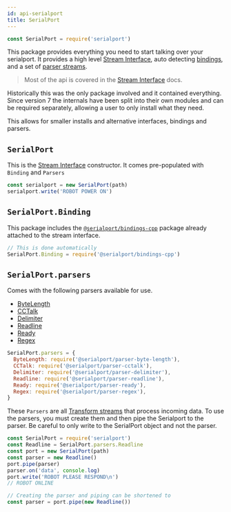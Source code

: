 ```yaml
---
id: api-serialport
title: SerialPort
---
```


```js
const SerialPort = require('serialport')
```

This package provides everything you need to start talking over your serialport. It provides a high level [Stream Interface](api-stream.md), auto detecting [bindings](api-bindings.md), and a set of [parser streams](#serialportparsers).

> Most of the api is covered in the [Stream Interface](api-stream.md) docs.

Historically this was the only package involved and it contained everything. Since version 7 the internals have been split into their own modules and can be required separately, allowing a user to only install what they need.

This allows for smaller installs and alternative interfaces, bindings and parsers.

## `SerialPort`

This is the [Stream Interface](api-stream.md) constructor. It comes pre-populated with `Binding` and `Parsers`

```js
const serialport = new SerialPort(path)
serialport.write('ROBOT POWER ON')
```


## `SerialPort.Binding`

This package includes the [`@serialport/bindings-cpp`](api-bindings.md) package already attached to the stream interface.

```js
// This is done automatically
SerialPort.Binding = require('@serialport/bindings-cpp')
```

## `SerialPort.parsers`

Comes with the following parsers available for use.

- [ByteLength](api-parser-byte-length.md)
- [CCTalk](api-parser-cctalk.md)
- [Delimiter](api-parser-delimiter.md)
- [Readline](api-parser-readline.md)
- [Ready](api-parser-ready.md)
- [Regex](api-parser-regex.md)

```js
SerialPort.parsers = {
  ByteLength: require('@serialport/parser-byte-length'),
  CCTalk: require('@serialport/parser-cctalk'),
  Delimiter: require('@serialport/parser-delimiter'),
  Readline: require('@serialport/parser-readline'),
  Ready: require('@serialport/parser-ready'),
  Regex: require('@serialport/parser-regex'),
}
```
These `Parsers` are all [Transform streams](https://nodejs.org/api/stream.html#stream_class_stream_transform) that process incoming data. To use the parsers, you must create them and then pipe the Serialport to the parser. Be careful to only write to the SerialPort object and not the parser.

```js
const SerialPort = require('serialport')
const Readline = SerialPort.parsers.Readline
const port = new SerialPort(path)
const parser = new Readline()
port.pipe(parser)
parser.on('data', console.log)
port.write('ROBOT PLEASE RESPOND\n')
// ROBOT ONLINE

// Creating the parser and piping can be shortened to
const parser = port.pipe(new Readline())
```
